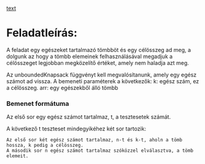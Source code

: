 [text](https://www.hackerrank.com/challenges/unbounded-knapsack/problem?isFullScreen=true)

# Feladatleírás:

A feladat egy egészeket tartalmazó tömbböt és egy célösszeg ad meg, a dolgunk az hogy a tömbb elemeinek felhasználásával megadjuk a célösszeget legjobban megközelítő értéket, amely nem haladja azt meg.

Az unboundedKnapsack függvényt kell megvalósítanunk, amely egy egész számot ad vissza.
A bemeneti paraméterek a következők:
    k: egész szám, ez a célösszeg.
    arr: egy egészekből álló tömbb

### Bemenet formátuma
Az első sor egy egész számot tartalmaz, t, a tesztesetek számát.

A következő t teszteset mindegyikéhez két sor tartozik:

    Az első sor két egész számot tartalmaz, n-t és k-t, aholn a tömb hossza, k pedig a célösszeg.
    A második sor n egész számot tartalmaz szóközzel elválasztva, a tömb elemeit.